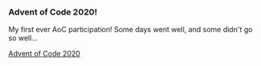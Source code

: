 ### Advent of Code 2020!
My first ever AoC participation! Some days went well, and some didn't go so well...

[Advent of Code 2020](https://adventofcode.com/2020)

